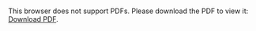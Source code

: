 <object data="https://github.com/harshm121/harshm121.github.io/blob/master/HarshMaheshwari_CV.pdf" type="application/pdf" width="700px" height="700px">
    <embed src="https://github.com/harshm121/harshm121.github.io/blob/master/HarshMaheshwari_CV.pdf">
        <p>This browser does not support PDFs. Please download the PDF to view it: <a href="https://github.com/harshm121/harshm121.github.io/blob/master/HarshMaheshwari_CV.pdf">Download PDF</a>.</p>
    </embed>
</object>